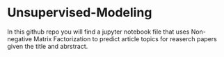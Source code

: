 # Unsupervised-Modeling
In this github repo you will find a jupyter notebook file that uses Non-negative Matrix Factorization to predict article topics for reaserch papers given the title and abrstract.
